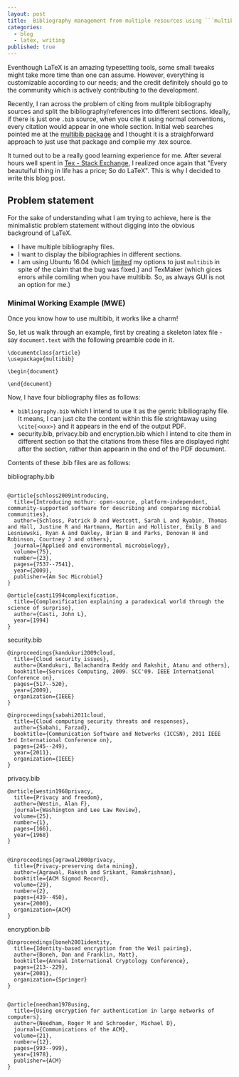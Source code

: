 ```yaml
---
layout: post
title:  Bibliography management from multiple resources using ```multibib```.
categories: 
  - blog
  - latex, writing
published: true
---
```


Eventhough LaTeX is an amazing typesetting tools, some small tweaks might take more time than one can assume. However, everything is customizable according to our needs; and the credit definitely should go to the community which is actively contributing to the development.

Recently, I ran across the problem of citing from mulitple bibliography sources and split the bibliography/references into different sections. Ideally, if there is just one ```.bib``` source, when you cite it using normal conventions, every citation would appear in one whole section. Initial web searches pointed me at the [multibib package](https://www.ctan.org/pkg/multibib?lang=en) and I thought it is a straighforward approach to just use that package and complie my .tex source.

It turned out to be a really good learning experience for me. After several hours well spent in [Tex - Stack Exchange](http://tex.stackexchange.com/), I realized once again that "Every beautuiful thing in life has a price; So do LaTeX". This is why I decided to write this blog post.

## Problem statement

For the sake of understanding what I am trying to achieve, here is the minimalistic problem statement without digging into the obvious background of LaTeX. 

* I have multiple bibliography files.
* I want to display the bibilographies in different sections.
* I am using Ubuntu 16.04 (which [limited](https://askubuntu.com/questions/761985/textlive-bibtex-extra-and-biber-conflict) my options to just ```multibib``` in spite of the claim that the bug was fixed.) and TexMaker (which gices errors while comiling when you have multibib. So, as always GUI is not an option for me.)

### Minimal Working Example (MWE)

Once you know how to use multibib, it works like a charm! 

So, let us walk through an example, first by creating a skeleton latex file - say ```document.text``` with the following preamble code in it.

```
\documentclass{article}
\usepackage{multibib}

\begin{document}

\end{document}
```

Now, I have four bibliography files as follows:

* ```bibliography.bib``` which I intend to use it as the genric bibiliography file. It means, I can just cite the content within this file strightaway using ```\cite{<xxx>}``` and it appears in the end of the output PDF.
* security.bib, privacy.bib and encryption.bib which I intend to cite them in different section so that the citations from these files are displayed right after the section, rather than appearin in the end of the PDF document.

Contents of these .bib files are as follows:

bibliography.bib
``` 

@article{schloss2009introducing,
  title={Introducing mothur: open-source, platform-independent, community-supported software for describing and comparing microbial communities},
  author={Schloss, Patrick D and Westcott, Sarah L and Ryabin, Thomas and Hall, Justine R and Hartmann, Martin and Hollister, Emily B and Lesniewski, Ryan A and Oakley, Brian B and Parks, Donovan H and Robinson, Courtney J and others},
  journal={Applied and environmental microbiology},
  volume={75},
  number={23},
  pages={7537--7541},
  year={2009},
  publisher={Am Soc Microbiol}
}

@article{casti1994complexification,
  title={Complexification explaining a paradoxical world through the science of surprise},
  author={Casti, John L},
  year={1994}
}

``` 

security.bib
``` 
@inproceedings{kandukuri2009cloud,
  title={Cloud security issues},
  author={Kandukuri, Balachandra Reddy and Rakshit, Atanu and others},
  booktitle={Services Computing, 2009. SCC'09. IEEE International Conference on},
  pages={517--520},
  year={2009},
  organization={IEEE}
}

@inproceedings{sabahi2011cloud,
  title={Cloud computing security threats and responses},
  author={Sabahi, Farzad},
  booktitle={Communication Software and Networks (ICCSN), 2011 IEEE 3rd International Conference on},
  pages={245--249},
  year={2011},
  organization={IEEE}
}

```

privacy.bib
``` 
@article{westin1968privacy,
  title={Privacy and freedom},
  author={Westin, Alan F},
  journal={Washington and Lee Law Review},
  volume={25},
  number={1},
  pages={166},
  year={1968}
}


@inproceedings{agrawal2000privacy,
  title={Privacy-preserving data mining},
  author={Agrawal, Rakesh and Srikant, Ramakrishnan},
  booktitle={ACM Sigmod Record},
  volume={29},
  number={2},
  pages={439--450},
  year={2000},
  organization={ACM}
}

```

encryption.bib
``` 
@inproceedings{boneh2001identity,
  title={Identity-based encryption from the Weil pairing},
  author={Boneh, Dan and Franklin, Matt},
  booktitle={Annual International Cryptology Conference},
  pages={213--229},
  year={2001},
  organization={Springer}
}


@article{needham1978using,
  title={Using encryption for authentication in large networks of computers},
  author={Needham, Roger M and Schroeder, Michael D},
  journal={Communications of the ACM},
  volume={21},
  number={12},
  pages={993--999},
  year={1978},
  publisher={ACM}
}


```

